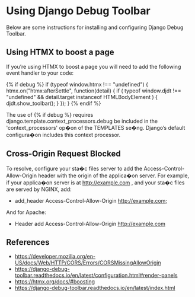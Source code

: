 Using Django Debug Toolbar
==========================


Below are some instructions for installing and configuring Django Debug Toolbar.


## Using HTMX to boost a page

If you’re using HTMX to boost a page you will need to add the following event handler to
your code:

{% if debug %}
    if (typeof window.htmx !== "undefined") {
        htmx.on("htmx:afterSettle", function(detail) {
            if (
                typeof window.djdt !== "undefined"
                && detail.target instanceof HTMLBodyElement
            ) {
                djdt.show_toolbar();
            }
        });
    }
{% endif %}

The use of {% if debug %} requires django.template.context_processors.debug be included
in the 'context_processors' op�on of the TEMPLATES se�ng. Django’s default
configura�on includes this context processor.


## Cross-Origin Request Blocked

To resolve, configure your sta�c files server to add the Access-Control-Allow-Origin 
header with the origin of the applica�on server. For example, if your applica�on server 
is at http://example.com , and your sta�c files are served by NGINX, add:

* add_header Access-Control-Allow-Origin http://example.com;

And for Apache:

* Header add Access-Control-Allow-Origin http://example.com


## References

* https://developer.mozilla.org/en-US/docs/Web/HTTP/CORS/Errors/CORSMissingAllowOrigin
* https://django-debug-toolbar.readthedocs.io/en/latest/configuration.html#render-panels
* https://htmx.org/docs/#boosting
* https://django-debug-toolbar.readthedocs.io/en/latest/index.html
